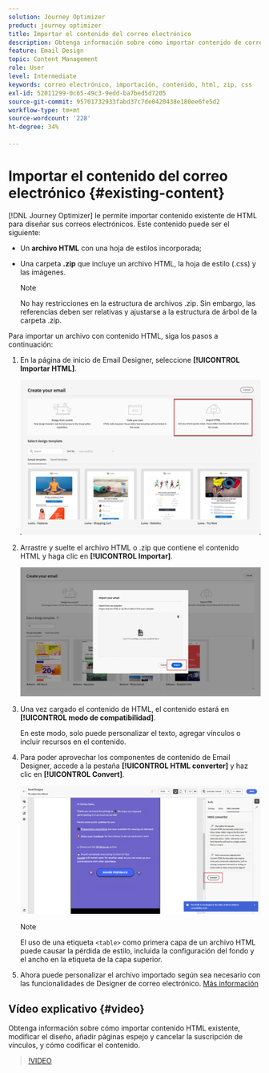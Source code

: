 ```yaml
---
solution: Journey Optimizer
product: journey optimizer
title: Importar el contenido del correo electrónico
description: Obtenga información sobre cómo importar contenido de correo electrónico
feature: Email Design
topic: Content Management
role: User
level: Intermediate
keywords: correo electrónico, importación, contenido, html, zip, css
exl-id: 52011299-0c65-49c3-9edd-ba7bed5d7205
source-git-commit: 95701732933fabd37c7de0420438e180ee6fe5d2
workflow-type: tm+mt
source-wordcount: '228'
ht-degree: 34%

---
```


# Importar el contenido del correo electrónico {#existing-content}

[!DNL Journey Optimizer] le permite importar contenido existente de HTML para diseñar sus correos electrónicos. Este contenido puede ser el siguiente:

* Un **archivo HTML** con una hoja de estilos incorporada;
* Una carpeta **.zip** que incluye un archivo HTML, la hoja de estilo (.css) y las imágenes.

  >[!NOTE]
  >
  >No hay restricciones en la estructura de archivos .zip. Sin embargo, las referencias deben ser relativas y ajustarse a la estructura de árbol de la carpeta .zip.

<!--DOCAC-13676
>[!TIP]
>
>If you have image designs (JPEG or PNG) instead of HTML files, you can use the [image to HTML converter](image-to-html.md) to automatically convert them into editable HTML email templates using AI.-->

Para importar un archivo con contenido HTML, siga los pasos a continuación:

1. En la página de inicio de Email Designer, seleccione **[!UICONTROL Importar HTML]**.

   ![](assets/import-html_2.png)

1. Arrastre y suelte el archivo HTML o .zip que contiene el contenido HTML y haga clic en **[!UICONTROL Importar]**.

   ![](assets/html-imported_2.png)

1. Una vez cargado el contenido de HTML, el contenido estará en **[!UICONTROL modo de compatibilidad]**.

   En este modo, solo puede personalizar el texto, agregar vínculos o incluir recursos en el contenido.

1. Para poder aprovechar los componentes de contenido de Email Designer, accede a la pestaña **[!UICONTROL HTML converter]** y haz clic en **[!UICONTROL Convert]**.

   ![](assets/html-imported.png)

   >[!NOTE]
   >
   > El uso de una etiqueta `<table>` como primera capa de un archivo HTML puede causar la pérdida de estilo, incluida la configuración del fondo y el ancho en la etiqueta de la capa superior.

1. Ahora puede personalizar el archivo importado según sea necesario con las funcionalidades de Designer de correo electrónico. [Más información](content-from-scratch.md)

## Vídeo explicativo {#video}

Obtenga información sobre cómo importar contenido HTML existente, modificar el diseño, añadir páginas espejo y cancelar la suscripción de vínculos, y cómo codificar el contenido.

>[!VIDEO](https://video.tv.adobe.com/v/3421909?captions=spa&quality=12)
